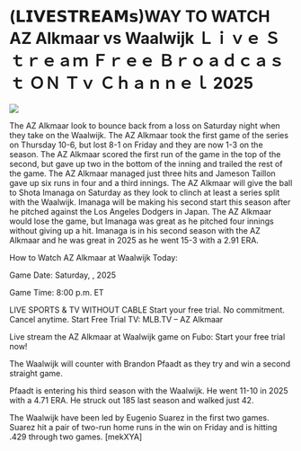 # (𝗟𝗜𝗩𝗘𝗦𝗧𝗥𝗘𝗔𝗠𝘀)WAY TO WATCH AZ Alkmaar vs Waalwijk Ｌｉｖｅ Ｓｔｒｅａｍ Ｆｒｅｅ Ｂｒｏａｄｃａｓｔ ＯＮ Ｔｖ Ｃｈａｎｎｅｌ  2025  
  
  
[![](https://i.imgur.com/qSNzIqt.png)](https://movie.rssnews.media/LVEqfajac.php)  
  
The AZ Alkmaar look to bounce back from a loss on Saturday night when they take on the Waalwijk. The AZ Alkmaar took the first game of the series on Thursday 10-6, but lost 8-1 on Friday and they are now 1-3 on the season. The AZ Alkmaar scored the first run of the game in the top of the second, but gave up two in the bottom of the inning and trailed the rest of the game. The AZ Alkmaar managed just three hits and Jameson Taillon gave up six runs in four and a third innings. The AZ Alkmaar will give the ball to Shota Imanaga on Saturday as they look to clinch at least a series split with the Waalwijk. Imanaga will be making his second start this season after he pitched against the Los Angeles Dodgers in Japan. The AZ Alkmaar would lose the game, but Imanaga was great as he pitched four innings without giving up a hit. Imanaga is in his second season with the AZ Alkmaar and he was great in 2025 as he went 15-3 with a 2.91 ERA.

How to Watch AZ Alkmaar at Waalwijk Today:

Game Date: Saturday, , 2025

Game Time: 8:00 p.m. ET

LIVE SPORTS & TV WITHOUT CABLE
Start your free trial. No commitment. Cancel anytime.
Start Free Trial
TV: MLB.TV – AZ Alkmaar

Live stream the AZ Alkmaar at Waalwijk game on Fubo: Start your free trial now!

The Waalwijk will counter with Brandon Pfaadt as they try and win a second straight game.

Pfaadt is entering his third season with the Waalwijk. He went 11-10 in 2025 with a 4.71 ERA. He struck out 185 last season and walked just 42.

The Waalwijk have been led by Eugenio Suarez in the first two games. Suarez hit a pair of two-run home runs in the win on Friday and is hitting .429 through two games. [mekXYA]
